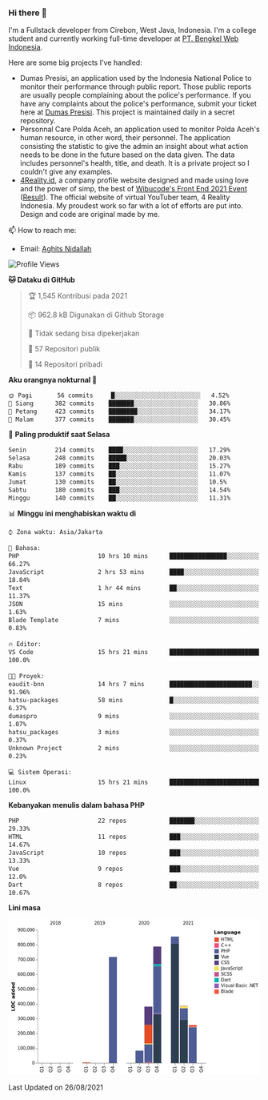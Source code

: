 ### Hi there 👋
I'm a Fullstack developer from Cirebon, West Java, Indonesia. I'm a college student and currently working full-time developer at [PT. Bengkel Web Indonesia](https://github.com/PT-Bengkel-Web-Indonesia).

Here are some big projects I've handled:
- Dumas Presisi, an application used by the Indonesia National Police to monitor their performance through public report. Those public reports are usually people complaining about the police's performance. If you have any complaints about the police's performance, submit your ticket here at [Dumas Presisi](https://dumaspresisi.polri.go.id/dumaspro). This project is maintained daily in a secret repository.
- Personnal Care Polda Aceh, an application used to monitor Polda Aceh's human resource, in other word, their personnel. The application consisting the statistic to give the admin an insight about what action needs to be done in the future based on the data given. The data includes personnel's health, title, and death. It is a private project so I couldn't give any examples.
- [4Reality.id](https://4reality.id), a company profile website designed and made using love and the power of simp, the best of [Wibucode's Front End 2021 Event](https://github.com/wibucode02/submision-event-frontend-2021) ([Result](https://github.com/wibucode02/top-5-pemenang-event-front-end-wibucode-2021)). The official website of virtual YouTuber team, 4 Reality Indonesia. My proudest work so far with a lot of efforts are put into. Design and code are original made by me.

📫 How to reach me:
- Email: [Aghits Nidallah](mailto:yourlovelydev@gmail.com)

<!--START_SECTION:waka-->
![Profile Views](http://img.shields.io/badge/Profil%20dilihat-0-blue)

**🐱 Dataku di GitHub** 

> 🏆 1,545 Kontribusi pada 2021
 > 
> 📦 962.8 kB Digunakan di Github Storage 
 > 
> 🚫 Tidak sedang bisa dipekerjakan
 > 
> 📜 57 Repositori publik 
 > 
> 🔑 14 Repositori pribadi  
 > 
**Aku orangnya nokturnal 🦉** 

```text
🌞 Pagi       56 commits     █░░░░░░░░░░░░░░░░░░░░░░░░   4.52% 
🌆 Siang      382 commits    ███████░░░░░░░░░░░░░░░░░░   30.86% 
🌃 Petang     423 commits    ████████░░░░░░░░░░░░░░░░░   34.17% 
🌙 Malam      377 commits    ███████░░░░░░░░░░░░░░░░░░   30.45%

```
📅 **Paling produktif saat Selasa** 

```text
Senin        214 commits    ████░░░░░░░░░░░░░░░░░░░░░   17.29% 
Selasa       248 commits    █████░░░░░░░░░░░░░░░░░░░░   20.03% 
Rabu         189 commits    ███░░░░░░░░░░░░░░░░░░░░░░   15.27% 
Kamis        137 commits    ██░░░░░░░░░░░░░░░░░░░░░░░   11.07% 
Jumat        130 commits    ██░░░░░░░░░░░░░░░░░░░░░░░   10.5% 
Sabtu        180 commits    ███░░░░░░░░░░░░░░░░░░░░░░   14.54% 
Minggu       140 commits    ██░░░░░░░░░░░░░░░░░░░░░░░   11.31%

```


📊 **Minggu ini menghabiskan waktu di** 

```text
⌚︎ Zona waktu: Asia/Jakarta

💬 Bahasa: 
PHP                      10 hrs 10 mins      ████████████████░░░░░░░░░   66.27% 
JavaScript               2 hrs 53 mins       ████░░░░░░░░░░░░░░░░░░░░░   18.84% 
Text                     1 hr 44 mins        ██░░░░░░░░░░░░░░░░░░░░░░░   11.37% 
JSON                     15 mins             ░░░░░░░░░░░░░░░░░░░░░░░░░   1.63% 
Blade Template           7 mins              ░░░░░░░░░░░░░░░░░░░░░░░░░   0.83%

🔥 Editor: 
VS Code                  15 hrs 21 mins      █████████████████████████   100.0%

🐱‍💻 Proyek: 
eaudit-bnn               14 hrs 7 mins       ███████████████████████░░   91.96% 
hatsu-packages           58 mins             █░░░░░░░░░░░░░░░░░░░░░░░░   6.37% 
dumaspro                 9 mins              ░░░░░░░░░░░░░░░░░░░░░░░░░   1.07% 
hatsu_packages           3 mins              ░░░░░░░░░░░░░░░░░░░░░░░░░   0.37% 
Unknown Project          2 mins              ░░░░░░░░░░░░░░░░░░░░░░░░░   0.23%

💻 Sistem Operasi: 
Linux                    15 hrs 21 mins      █████████████████████████   100.0%

```

**Kebanyakan menulis dalam bahasa PHP** 

```text
PHP                      22 repos            ███████░░░░░░░░░░░░░░░░░░   29.33% 
HTML                     11 repos            ███░░░░░░░░░░░░░░░░░░░░░░   14.67% 
JavaScript               10 repos            ███░░░░░░░░░░░░░░░░░░░░░░   13.33% 
Vue                      9 repos             ███░░░░░░░░░░░░░░░░░░░░░░   12.0% 
Dart                     8 repos             ██░░░░░░░░░░░░░░░░░░░░░░░   10.67%

```


**Lini masa**

![Chart not found](https://raw.githubusercontent.com/NikarashiHatsu/NikarashiHatsu/master/charts/bar_graph.png) 


 Last Updated on 26/08/2021
<!--END_SECTION:waka-->
